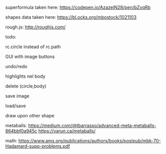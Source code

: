 superformula taken here: https://codepen.io/AzazelN28/pen/bZvqRb

shapes data taken here: https://bl.ocks.org/mbostock/1021103

rough.js: http://roughjs.com/

todo:
  
  rc.circle instead of rc.path

  GUI with image buttons

  undo/redo

  highlights nel body

  delete (circle,body)

  save image

  load/save
  
  draw upon other shape

metaballs: 
  https://medium.com/@tbarrasso/advanced-meta-metaballs-864bbf0a945c
  https://varun.ca/metaballs/

math:
  https://www.ams.org/publications/authors/books/postpub/mbk-70-Hadamard-supp-problems.pdf


